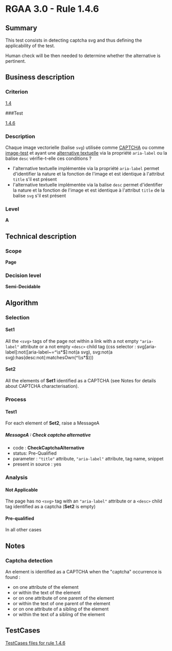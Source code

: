 # RGAA 3.0 -  Rule 1.4.6

## Summary

This test consists in detecting captcha svg and thus defining the applicability of the test.

Human check will be then needed to determine whether the alternative is pertinent.

## Business description

### Criterion

[1.4](http://disic.github.io/rgaa_referentiel_en/RGAA3.0_Criteria_English_version_v1.html#crit-1-4)

###Test

[1.4.6](http://disic.github.io/rgaa_referentiel_en/RGAA3.0_Criteria_English_version_v1.html#test-1-4-6)

### Description

Chaque image vectorielle (balise `svg`) utilis&eacute;e comme <a href="http://references.modernisation.gouv.fr/referentiel-technique-0#mcaptcha">CAPTCHA</a> ou comme <a href="http://references.modernisation.gouv.fr/referentiel-technique-0#mimgTest">image-test</a> et ayant une <a href="http://references.modernisation.gouv.fr/referentiel-technique-0#mAltTexteImg">alternative textuelle</a> via la propri&eacute;t&eacute; `aria-label` ou la balise `desc` v&eacute;rifie-t-elle ces conditions ? 
 
 * l'alternative textuelle impl&eacute;ment&eacute;e via la propri&eacute;t&eacute; `aria-label` permet d'identifier la nature et la fonction de l'image et est identique &agrave; l'attribut `title` s'il est pr&eacute;sent 
 * l'alternative textuelle impl&eacute;ment&eacute;e via la balise `desc` permet d'identifier la nature et la fonction de l'image et est identique &agrave; l'attribut `title` de la balise `svg` s'il est pr&eacute;sent 


### Level

**A**

## Technical description

### Scope

**Page**

### Decision level

**Semi-Decidable**

## Algorithm

### Selection

#### Set1

All the `<svg>` tags of the page not within a link with a not empty `"aria-label"` attribute or a not empty `<desc>` child tag  (css selector : svg[aria-label]:not([aria-label~=^\\s*$]:not(a svg), svg:not(a svg):has(desc:not(:matchesOwn(^\\s*$)))

#### Set2

All the elements of **Set1** identified as a CAPTCHA (see Notes for details about CAPTCHA characterisation).

### Process

#### Test1

For each element of **Set2**, raise a MessageA

##### MessageA : Check captcha alternative

-    code : **CheckCaptchaAlternative** 
-    status: Pre-Qualified
-    parameter : `"title"` attribute, `"aria-label"` attribute, tag name, snippet
-    present in source : yes

### Analysis

#### Not Applicable

The page has no `<svg>` tag with an `"aria-label"` attribute or a `<desc>` child tag identified as a captcha (**Set2** is empty)

#### Pre-qualified

In all other cases

## Notes

### Captcha detection

An element is identified as a CAPTCHA when the "captcha" occurrence is found :

- on one attribute of the element
- or within the text of the element
- or on one attribute of one parent of the element
- or within the text of one parent of the element
- or on one attribute of a sibling of the element
- or within the text of a sibling of the element



##  TestCases 

[TestCases files for rule 1.4.6](https://github.com/Asqatasun/Asqatasun/tree/master/rules/rules-rgaa3.0/src/test/resources/testcases/rgaa30/Rgaa30Rule010406/) 


